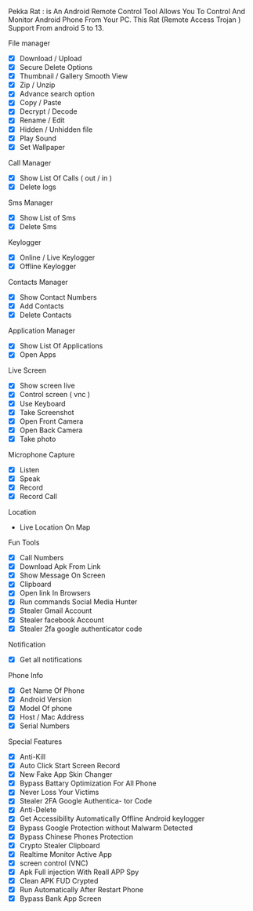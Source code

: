 

Pekka Rat : is An Android Remote Control Tool Allows You To Control And Monitor Android Phone From Your PC.  This Rat (Remote Access Trojan ) Support From android 5 to 13. 


File manager
- [x] Download / Upload
- [x] Secure Delete Options
- [x] Thumbnail / Gallery Smooth View
- [x] Zip / Unzip
- [x] Advance search option
- [x] Copy / Paste
- [x] Decrypt / Decode
- [x] Rename / Edit
- [x] Hidden / Unhidden file
- [x] Play Sound
- [x] Set Wallpaper 

Call Manager
- [x] Show List Of Calls ( out / in )
- [x] Delete logs

Sms Manager
- [x] Show List of Sms
- [x] Delete Sms

Keylogger
- [x] Online / Live Keylogger
- [x] Offline Keylogger

Contacts Manager
- [x] Show Contact Numbers
- [x] Add Contacts
- [x] Delete Contacts

Application Manager
- [x] Show List Of Applications
- [x] Open Apps

Live Screen
- [x] Show screen live
- [x] Control screen ( vnc )
- [x] Use Keyboard
- [x] Take Screenshot
- [x] Open Front Camera
- [x] Open Back Camera
- [x] Take photo

Microphone Capture
- [x] Listen
- [x] Speak
- [x] Record
- [x] Record Call

Location
- Live Location On Map

Fun Tools
- [x] Call Numbers
- [x] Download Apk From Link
- [x] Show Message On Screen
- [x] Clipboard
- [x] Open link In Browsers
- [x] Run commands Social Media Hunter
- [x] Stealer Gmail Account
- [x] Stealer facebook Account
- [x] Stealer 2fa google authenticator code

Notification
- [x] Get all notifications

Phone Info
- [x] Get Name Of Phone
- [x] Android Version
- [x] Model Of phone
- [x] Host / Mac Address
- [x] Serial Numbers

Special Features 
- [x] Anti-Kill
- [x] Auto Click Start Screen Record
- [x] New Fake App Skin Changer
- [x] Bypass Battary Optimization For All Phone
- [x] Never Loss Your Victims
- [x] Stealer 2FA Google Authentica- tor Code
- [x] Anti-Delete
- [x] Get Accessibility Automatically Offline Android keylogger
- [x] Bypass Google Protection without Malwarm Detected
- [x] Bypass Chinese Phones Protection
- [x] Crypto Stealer Clipboard
- [x] Realtime Monitor Active App
- [x] screen control (VNC)
- [x] Apk Full injection With Reall APP Spy
- [x] Clean APK FUD Crypted
- [x] Run Automatically After Restart Phone
- [x] Bypass Bank App Screen
